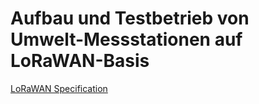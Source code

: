 # Aufbau und Testbetrieb von Umwelt-Messstationen auf LoRaWAN-Basis

[LoRaWAN Specification](https://www.lora-alliance.org/portals/0/specs/LoRaWAN%20Specification%201R0.pdf)